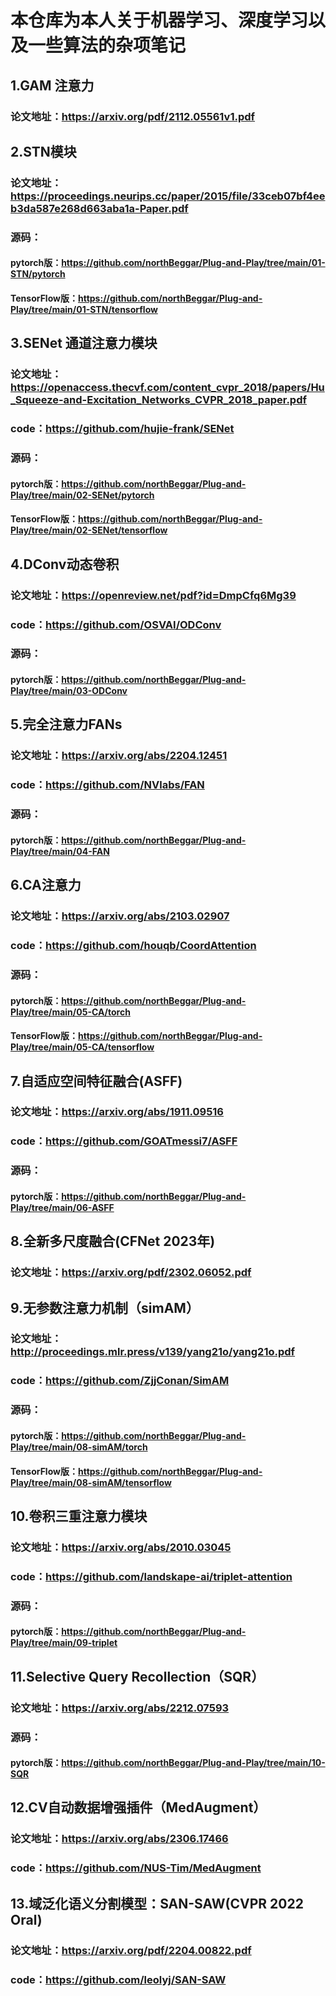 # 本仓库为本人关于机器学习、深度学习以及一些算法的杂项笔记

## 1.GAM 注意力

### 论文地址：https://arxiv.org/pdf/2112.05561v1.pdf

## 2.STN模块

### 论文地址：https://proceedings.neurips.cc/paper/2015/file/33ceb07bf4eeb3da587e268d663aba1a-Paper.pdf

### 源码：

#### pytorch版：https://github.com/northBeggar/Plug-and-Play/tree/main/01-STN/pytorch

#### TensorFlow版：https://github.com/northBeggar/Plug-and-Play/tree/main/01-STN/tensorflow

## 3.SENet 通道注意力模块

### 论文地址：https://openaccess.thecvf.com/content_cvpr_2018/papers/Hu_Squeeze-and-Excitation_Networks_CVPR_2018_paper.pdf

### code：https://github.com/hujie-frank/SENet

### 源码：

#### pytorch版：https://github.com/northBeggar/Plug-and-Play/tree/main/02-SENet/pytorch

#### TensorFlow版：https://github.com/northBeggar/Plug-and-Play/tree/main/02-SENet/tensorflow

## 4.DConv动态卷积

### 论文地址：https://openreview.net/pdf?id=DmpCfq6Mg39

### code：https://github.com/OSVAI/ODConv

### 源码： 

#### pytorch版：https://github.com/northBeggar/Plug-and-Play/tree/main/03-ODConv

## 5.完全注意力FANs

### 论文地址：https://arxiv.org/abs/2204.12451

### code：https://github.com/NVlabs/FAN

### 源码： 

#### pytorch版：https://github.com/northBeggar/Plug-and-Play/tree/main/04-FAN

## 6.CA注意力

### 论文地址：https://arxiv.org/abs/2103.02907

### code：https://github.com/houqb/CoordAttention

### 源码：

#### pytorch版：https://github.com/northBeggar/Plug-and-Play/tree/main/05-CA/torch

#### TensorFlow版：https://github.com/northBeggar/Plug-and-Play/tree/main/05-CA/tensorflow

## 7.自适应空间特征融合(ASFF)

### 论文地址：https://arxiv.org/abs/1911.09516

### code：https://github.com/GOATmessi7/ASFF

### 源码：

#### pytorch版：https://github.com/northBeggar/Plug-and-Play/tree/main/06-ASFF

## 8.全新多尺度融合(CFNet 2023年)

### 论文地址：https://arxiv.org/pdf/2302.06052.pdf

## 9.无参数注意力机制（simAM）

### 论文地址：http://proceedings.mlr.press/v139/yang21o/yang21o.pdf

### code：https://github.com/ZjjConan/SimAM

### 源码：

#### pytorch版：https://github.com/northBeggar/Plug-and-Play/tree/main/08-simAM/torch

#### TensorFlow版：https://github.com/northBeggar/Plug-and-Play/tree/main/08-simAM/tensorflow

## 10.卷积三重注意力模块

### 论文地址：https://arxiv.org/abs/2010.03045

### code：https://github.com/landskape-ai/triplet-attention

### 源码： 

#### pytorch版：https://github.com/northBeggar/Plug-and-Play/tree/main/09-triplet

## 11.Selective Query Recollection（SQR）

### 论文地址：https://arxiv.org/abs/2212.07593

### 源码：

#### pytorch版：https://github.com/northBeggar/Plug-and-Play/tree/main/10-SQR

## 12.CV自动数据增强插件（MedAugment）

### 论文地址：https://arxiv.org/abs/2306.17466

### code：https://github.com/NUS-Tim/MedAugment

## 13.域泛化语义分割模型：SAN-SAW(CVPR 2022 Oral)

### 论文地址：https://arxiv.org/pdf/2204.00822.pdf

### code：https://github.com/leolyj/SAN-SAW

